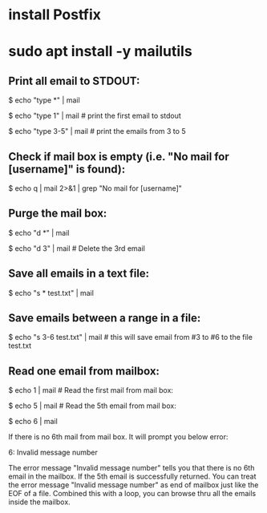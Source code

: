# install Postfix
# sudo apt install -y mailutils

## Print all email to STDOUT:

$ echo "type *" | mail

$ echo "type 1" | mail   # print the first email to stdout

$ echo "type 3-5" | mail # print the emails from 3 to 5

## Check if mail box is empty (i.e. "No mail for [username]" is found):

$ echo q | mail 2>&1 | grep "No mail for [username]"

## Purge the mail box:

$ echo "d *" | mail

$ echo "d 3" | mail     # Delete the 3rd email

## Save all emails in a text file:

$ echo "s * test.txt" | mail

## Save emails between a range in a file:

$ echo "s 3-6 test.txt" | mail # this will save email from #3 to #6 to the file test.txt

## Read one email from mailbox:

$ echo 1 | mail # Read the first mail from mail box:

$ echo 5 | mail # Read the 5th email from mail box: 

$ echo 6 | mail

If there is no 6th mail from mail box. It will prompt you below error:

6: Invalid message number

The error message "Invalid message number" tells you that there is no 6th email in the mailbox.
If the 5th email is successfully returned. You can treat the error message "Invalid message number"
as end of mailbox just like the EOF of a file. Combined this with a loop, you can browse thru all
the emails inside the mailbox.
